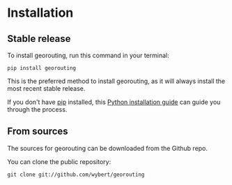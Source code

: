# Installation

## Stable release

To install georouting, run this command in your terminal:

```
pip install georouting
```

This is the preferred method to install georouting, as it will always install the most recent stable release.

If you don't have [pip](https://pip.pypa.io) installed, this [Python installation guide](http://docs.python-guide.org/en/latest/starting/installation/) can guide you through the process.

## From sources

The sources for georouting can be downloaded from the Github repo.

You can clone the public repository:

```
git clone git://github.com/wybert/georouting
```
